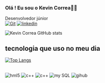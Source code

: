 ### Olá ! Eu sou o Kevin Correa👾🤖
 Desenvolvedor júnior<br/>
 [![Git](https://img.shields.io/badge/Git-000?style=for-the-badge&logo=git&logoColor=E94D5F)](https://git-scm.com/doc) 
[![linkedin](https://img.shields.io/badge/LinkedIn-0077B5?style=for-the-badge&logo=linkedin&logoColor=white)](https://www.linkedin.com/in/kevin-correa-06a4a0279) <br/>
 
![Kevin Correa GitHub stats](https://github-readme-stats.vercel.app/api?username=KevinCorrea1&show_icons=true&theme=onedark)
## tecnologia que uso no meu dia
[![Top Langs](https://github-readme-stats.vercel.app/api/top-langs/?username=KevinCorrea1)](https://github.com/KevinCorrea1/github-readme-stats)
<div style="display: inline_block"> <br/>
<img align="center" alt="hml5" src="https://img.shields.io/badge/HTML5-E34F26?style=for-the-badge&logo=html5&logoColor=white" />
<img align="center" alt="c++" src="https://img.shields.io/badge/CSS-239120?&style=for-the-badge&logo=css3&logoColor=white" />
<img align="center" alt="c++" src="https://img.shields.io/badge/C%2B%2B-00599C?style=for-the-badge&logo=c%2B%2B&logoColor=white" />
<img align="center" alt="my SQL" src="https://img.shields.io/badge/MySQL-00000F?style=for-the-badge&logo=mysql&logoColor=white" />
 <img align="center" alt="gihub" src="https://img.shields.io/badge/GitHub-100000?style=for-the-badge&logo=github&logoColor=white" />
 </div>
 
